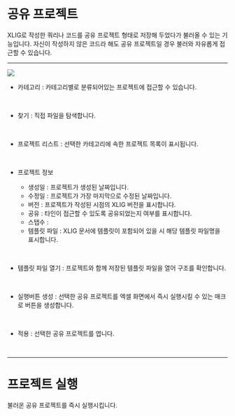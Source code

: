 
# 공유 프로젝트

XLIG로 작성한 쿼리나 코드를 공유 프로젝트 형태로 저장해 두었다가 불러올 수 있는 기능입니다. 자신이 작성하지 않은 코드라 해도 공유 프로젝트일 경우 불러와 자유롭게 접근할 수 있습니다.

---

<img src = "https://user-images.githubusercontent.com/86198387/204196354-0307e504-1121-42bf-90fb-1b6c44d0a34d.png" />

- 카테고리 : 카테고리별로 분류되어있는 프로젝트에 접근할 수 있습니다.
<br>

- 찾기 : 직접 파일을 탐색합니다.
<br>

- 프로젝트 리스트 : 선택한 카테고리에 속한 프로젝트 목록이 표시됩니다. 
<br>


- 프로젝트 정보

  - 생성일 : 프로젝트가 생성된 날짜입니다.
  - 수정일 : 프로젝트가 가장 마지막으로 수정된 날짜입니다.
  - 버전 : 프로젝트가 작성된 시점의 XLIG 버전을 표시합니다.
  - 공유 : 타인이 접근할 수 있도록 공유되었는지 여부를 표시합니다.
  - 스탭수 :   
  - 템플릿 파일 : XLIG 문서에 템플릿이 포함되어 있을 시 해당 템플릿 파일명을 표시합니다.
<br>

- 템플릿 파일 열기 : 프로젝트와 함께 저장된 템플릿 파일을 열어 구조를 확인합니다.
<br>

- 실행버튼 생성 : 선택한 공유 프로젝트를 엑셀 화면에서 즉시 실행시킬 수 있는 매크로 버튼을 생성합니다.
<br>

- 적용 : 선택한 공유 프로젝트를 엽니다.
<br>

---

# 프로젝트 실행

불러온 공유 프로젝트를 즉시 실행시킵니다.
